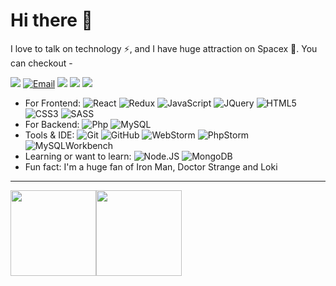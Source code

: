 # Hi there 👋

I love to talk on technology ⚡, and I have huge attraction on Spacex 🔭. You can checkout -
<p id="socialIcons">
    <a href="https://emirhakan.com" alt="website">
        <img src="https://img.shields.io/badge/-emirhakan.com-242424?style=flat-square&logo=Webflow&logoColor=242424&labelColor=white" /></a>
    <a href="mailto:me@emirhakan.com" alt="email">
        <img alt="Email" src="https://img.shields.io/badge/-me@emirhakan.com-blue?style=flat-square&logo=gmail&logoColor=blue&labelColor=white" /></a>
    <a href="https://dev.to/emirhakantanhan" alt="Devto">
        <img src="https://img.shields.io/badge/-emirhakantanhan-f5f5f5?style=flat-square&logo=dev.to&labelColor=000000" /></a>
    <a href="https://www.linkedin.com/in/emirtanhan-/" alt="LinkedIn">
        <img src="https://img.shields.io/badge/-emirtanhan-blue?style=flat-square&logo=linkedin&logoColor=blue&labelColor=white" /></a>
    <a href="https://www.instagram.com/emirhakn/?hl=tr" alt="Instagram">
        <img src="https://img.shields.io/badge/-emirhakn-E4405F?style=flat-square&logo=instagram&logoColor=E4405F&labelColor=white" /></a>
</p>

- For Frontend:
  ![React](https://img.shields.io/badge/-React-black?style=flat-square&logo=react)
  ![Redux](https://img.shields.io/badge/-ReduxToolkit-black?style=flat-square&logo=redux&logoColor=purple)
  ![JavaScript](https://img.shields.io/badge/-JavaScript-black?style=flat-square&logo=javascript)
  ![JQuery](https://img.shields.io/badge/-JQuery-black?style=flat-square&logo=jquery&logoColor=blue)
  ![HTML5](https://img.shields.io/badge/-HTML5-black?style=flat-square&logo=html5)
  ![CSS3](https://img.shields.io/badge/-CSS3-black?style=flat-square&logo=css3&logoColor=blue)
  ![SASS](https://img.shields.io/badge/-SASS-black?style=flat-square&logo=sass)
- For Backend:
  ![Php](https://img.shields.io/badge/-PHP-black?style=flat-square&logo=php)
  ![MySQL](https://img.shields.io/badge/-MySQL-black?style=flat-square&logo=mysql)
- Tools & IDE: 
 ![Git](https://img.shields.io/badge/-Git-black?style=flat-square&logo=git)
 ![GitHub](https://img.shields.io/badge/-GitHub-black?style=flat-square&logo=github)
 ![WebStorm](https://img.shields.io/badge/-WebStorm-black?style=flat-square&logo=WebStorm)
 ![PhpStorm](https://img.shields.io/badge/-PhpStorm-black?style=flat-square&logo=PhpStorm)
 ![MySQLWorkbench](https://img.shields.io/badge/-MySQLWorkbench-black?style=flat-square&logo=MySQL)
- Learning or want to learn:
  ![Node.JS](https://img.shields.io/badge/-Node.JS-black?style=flat-square&logo=Node.js)
  ![MongoDB](https://img.shields.io/badge/-MongoDB-black?style=flat-square&logo=mongodb)
- Fun fact: I'm a huge fan of Iron Man, Doctor Strange and Loki
---

<img height="137px" src="https://github-readme-stats.vercel.app/api?username=EmirhakanTanhan&hide_title=true&hide_border=flase&show_icons=true&include_all_commits=true&count_private=true&line_height=21&&theme=tokyonight" /><img height="137px" src="https://github-readme-stats.vercel.app/api/top-langs/?username=EmirhakanTanhan&hide_title=true&hide_border=true&layout=compact&langs_count=7&theme=tokyonight" />

